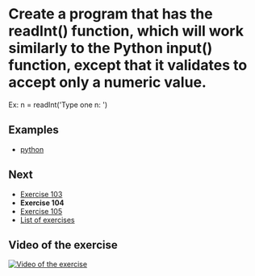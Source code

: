 # Create a program that has the readInt() function, which will work similarly to the Python input() function, except that it validates to accept only a numeric value.

Ex: n = readInt('Type one n: ')

## Examples

- [python](python)

## Next

- [Exercise 103](../103)
- **Exercise 104**
- [Exercise 105](../105)
- [List of exercises](../)

## Video of the exercise

[![Video of the exercise](https://img.youtube.com/vi/VrQmMbPpbf0/maxresdefault.jpg)](https://youtu.be/VrQmMbPpbf0)
